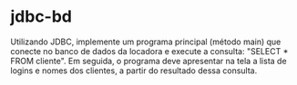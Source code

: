 # jdbc-bd
Utilizando JDBC, implemente um programa principal (método main) que conecte no banco de dados da locadora e execute a consulta: "SELECT * FROM cliente". Em seguida, o programa deve apresentar na tela a lista de logins e nomes dos clientes, a partir do resultado dessa consulta.

